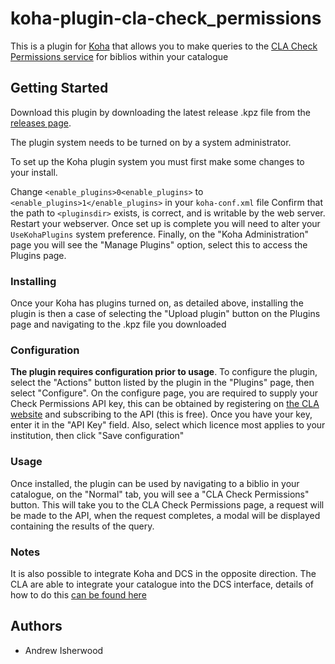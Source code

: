 # koha-plugin-cla-check_permissions

This is a plugin for [Koha](https://koha-community.org/) that allows you to make queries to the [CLA Check Permissions service](https://www.cla.co.uk/check-permissions-start) for biblios within your catalogue

## Getting Started

Download this plugin by downloading the latest release .kpz file from the [releases page](https://github.com/PTFS-Europe/cla-permissions-check-plugin/releases).

The plugin system needs to be turned on by a system administrator.

To set up the Koha plugin system you must first make some changes to your install.

Change `<enable_plugins>0<enable_plugins>` to `<enable_plugins>1</enable_plugins>` in your `koha-conf.xml` file
Confirm that the path to `<pluginsdir>` exists, is correct, and is writable by the web server.
Restart your webserver.
Once set up is complete you will need to alter your `UseKohaPlugins` system preference.
Finally, on the "Koha Administration" page you will see the "Manage Plugins" option, select this to access the Plugins page.

### Installing

Once your Koha has plugins turned on, as detailed above, installing the plugin is then a case of selecting the "Upload plugin" 
button on the Plugins page and navigating to the .kpz file you downloaded

### Configuration

**The plugin requires configuration prior to usage**. To configure the plugin, select the "Actions" button listed by the plugin in the "Plugins" page, then select "Configure". On the configure page, you are required to supply your Check Permissions API key, this can be obtained by registering on [the CLA website](https://accountlogin.cla.co.uk/login) and subscribing to the API (this is free). Once you have your key, enter it in the "API Key" field. Also, select which licence most applies to your institution, then click "Save configuration"

### Usage

Once installed, the plugin can be used by navigating to a biblio in your catalogue, on the "Normal" tab, you will see a "CLA Check Permissions" button. This will take you to the CLA Check Permissions page, a request will be made to the API, when the request completes, a modal will be displayed containing the results of the query.

### Notes

It is also possible to integrate Koha and DCS in the opposite direction. The CLA are able to integrate your catalogue into the DCS interface, details of how to do this [can be found here](https://cla.zendesk.com/hc/en-us/articles/360017739773)


## Authors

* Andrew Isherwood
